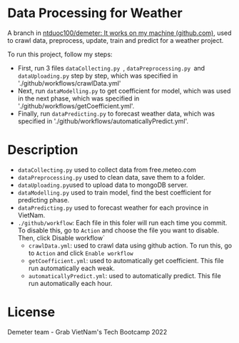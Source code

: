# Data Processing for Weather

A branch in [ntduoc100/demeter: It works on my machine (github.com)](https://github.com/ntduoc100/demeter), used to crawl data, preprocess, update, train and predict for a weather project.

To run this project, follow my steps:

- First, run 3 files `dataCollecting.py `, `dataPreprocessing.py `and `dataUploading.py` step by step, which was specified in './github/workflows/crawlData.yml'
- Next, run `dataModelling.py` to get coefficient for model, which was used in the next phase, which was specified in './github/workflows/getCoefficient.yml'.
- Finally, run `dataPredicting.py` to forecast weather data, which was specified in './github/workflows/automaticallyPredict.yml'.

# Description
- `dataCollecting.py` used to collect data from free.meteo.com
- `dataPreprocessing.py` used to clean data, save them to a folder.
- `dataUploading.py`used to upload data to mongoDB server.
- `dataModelling.py` used to train model, find the best coefficient for predicting phase.
- `dataPredicting.py` used to forecast weather for each province in VietNam.
- `./github/workflow`: Each file in this foler will run each time you commit. To disable this, go to `Action` and choose the file you want to disable. Then, click Disable workflow`
  - `crawlData.yml`: used to crawl data using github action. To run this, go to `Action` and click `Enable workflow`
  - `getCoefficient.yml`: used to automatically get coefficient. This file run automatically each weak.
  - `automaticallyPredict.yml`: used to automatically predict. This file run automatically each hour.

# License

Demeter team - Grab VietNam's Tech Bootcamp 2022
